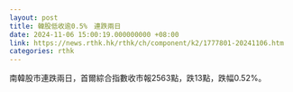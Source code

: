 ```yaml
---
layout: post
title: 韓股低收逾0.5%　連跌兩日
date: 2024-11-06 15:00:19.000000000 +08:00
link: https://news.rthk.hk/rthk/ch/component/k2/1777801-20241106.htm
categories: rthk
---
```


南韓股市連跌兩日，首爾綜合指數收市報2563點，跌13點，跌幅0.52%。
